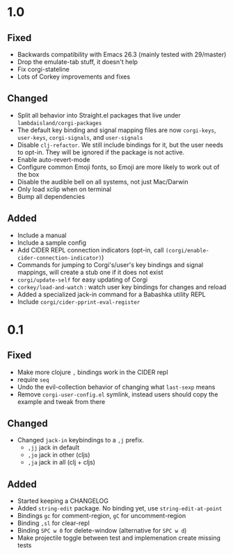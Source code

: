 # 1.0

## Fixed

- Backwards compatibility with Emacs 26.3 (mainly tested with 29/master)
- Drop the emulate-tab stuff, it doesn't help
- Fix corgi-stateline
- Lots of Corkey improvements and fixes

## Changed

- Split all behavior into Straight.el packages that live under
  `lambdaisland/corgi-packages`
- The default key binding and signal mapping files are now `corgi-keys`,
  `user-keys`, `corgi-signals`, and `user-signals`
- Disable `clj-refactor`. We still include bindings for it, but the user needs
  to opt-in. They will be ignored if the package is not active.
- Enable auto-revert-mode
- Configure common Emoji fonts, so Emoji are more likely to work out of the box
- Disable the audible bell on all systems, not just Mac/Darwin 
- Only load xclip when on terminal
- Bump all dependencies

## Added

- Include a manual
- Include a sample config
- Add CIDER REPL connection indicators (opt-in, call
  `(corgi/enable-cider-connection-indicator)`)
- Commands for jumping to Corgi's/user's key bindings and signal mappings, will
  create a stub one if it does not exist
- `corgi/update-self` for easy updating of Corgi
- `corkey/load-and-watch` : watch user key bindings for changes and reload
- Added a specialized jack-in command for a Babashka utility REPL
- Include `corgi/cider-pprint-eval-register`

# 0.1

## Fixed

* Make more clojure `,` bindings work in the CIDER repl
* require `seq`
* Undo the evil-collection behavior of changing what `last-sexp` means
* Remove `corgi-user-config.el` symlink, instead users should copy the example
  and tweak from there

## Changed

* Changed `jack-in` keybindings to a `,j` prefix. 
  * `,jj` jack in default
  * `,jo` jack in other (cljs)
  * `,ja` jack in all (clj + cljs)
  
## Added

* Started keeping a CHANGELOG
* Added `string-edit` package. No binding yet, use `string-edit-at-point`
* Bindings `gc` for comment-region, `gC` for uncomment-region
* Binding `,sl` for clear-repl
* Binding `SPC w 0` for delete-window (alternative for `SPC w d`)
* Make projectile toggle between test and implemenation create missing tests
